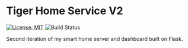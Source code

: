 # Tiger Home Service V2

[![License: MIT](https://img.shields.io/badge/License-MIT-yellow.svg)](https://opensource.org/licenses/MIT)
![Build Status](https://travis-ci.com/tiega/home-service-v2.svg?branch=master)

Second iteration of my smart home server and dashboard built on Flask.
